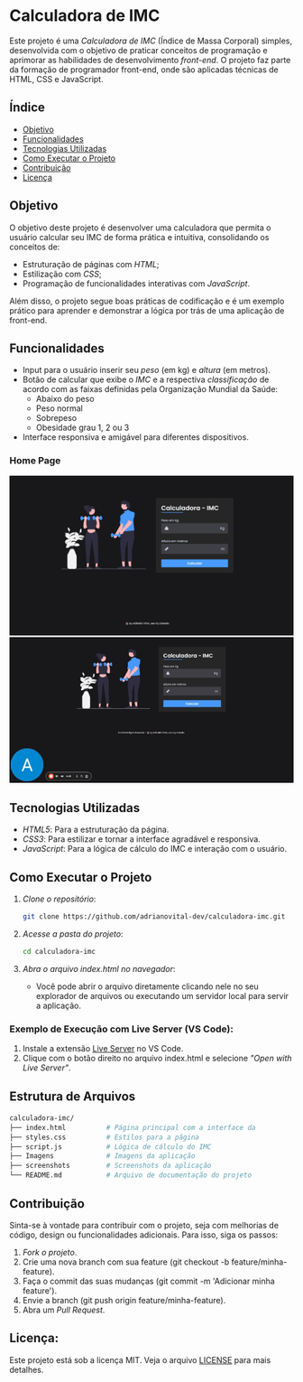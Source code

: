 # Calculadora de IMC

Este projeto é uma *Calculadora de IMC* (Índice de Massa Corporal) simples, desenvolvida com o objetivo de praticar conceitos de programação e aprimorar as habilidades de desenvolvimento *front-end*. O projeto faz parte da formação de programador front-end, onde são aplicadas técnicas de HTML, CSS e JavaScript.


## Índice

- [Objetivo](#objetivo)
- [Funcionalidades](#funcionalidades)
- [Tecnologias Utilizadas](#tecnologias-utilizadas)
- [Como Executar o Projeto](#como-executar-o-projeto)
- [Contribuição](#contribuição)
- [Licença](#licença)

## Objetivo

O objetivo deste projeto é desenvolver uma calculadora que permita o usuário calcular seu IMC de forma prática e intuitiva, consolidando os conceitos de:
- Estruturação de páginas com *HTML*;
- Estilização com *CSS*;
- Programação de funcionalidades interativas com *JavaScript*.

Além disso, o projeto segue boas práticas de codificação e é um exemplo prático para aprender e demonstrar a lógica por trás de uma aplicação de front-end.

## Funcionalidades

- Input para o usuário inserir seu *peso* (em kg) e *altura* (em metros).
- Botão de calcular que exibe o *IMC* e a respectiva *classificação* de acordo com as faixas definidas pela Organização Mundial da Saúde:
  - Abaixo do peso
  - Peso normal
  - Sobrepeso
  - Obesidade grau 1, 2 ou 3
- Interface responsiva e amigável para diferentes dispositivos.

### Home Page  
  
![Página Inicial](./assets/screenshots/Home%20Page.jpg)
![Página em ação](assets/screenshots/Calculadora%20IMC.gif)  

## Tecnologias Utilizadas

- *HTML5*: Para a estruturação da página.
- *CSS3*: Para estilizar e tornar a interface agradável e responsiva.
- *JavaScript*: Para a lógica de cálculo do IMC e interação com o usuário.

## Como Executar o Projeto

1. *Clone o repositório*:
   ```bash
   git clone https://github.com/adrianovital-dev/calculadora-imc.git
   ```

2. *Acesse a pasta do projeto*:
   ```bash
   cd calculadora-imc
   ```

3. *Abra o arquivo index.html no navegador*:
   - Você pode abrir o arquivo diretamente clicando nele no seu explorador de arquivos ou executando um servidor local para servir a aplicação.

### Exemplo de Execução com Live Server (VS Code):
1. Instale a extensão [Live Server](https://marketplace.visualstudio.com/items?itemName=ritwickdey.LiveServer) no VS Code.
2. Clique com o botão direito no arquivo index.html e selecione *"Open with Live Server"*.

## Estrutura de Arquivos

  ```bash
calculadora-imc/
├── index.html          # Página principal com a interface da 
├── styles.css          # Estilos para a página
├── script.js           # Lógica de cálculo do IMC
├── Imagens             # Imagens da aplicação
├── screenshots         # Screenshots da aplicação
└── README.md           # Arquivo de documentação do projeto
```

## Contribuição

Sinta-se à vontade para contribuir com o projeto, seja com melhorias de código, design ou funcionalidades adicionais. Para isso, siga os passos:

1. *Fork o projeto*.
2. Crie uma nova branch com sua feature (git checkout -b feature/minha-feature).
3. Faça o commit das suas mudanças (git commit -m 'Adicionar minha feature').
4. Envie a branch (git push origin feature/minha-feature).
5. Abra um *Pull Request*.


## Licença:

Este projeto está sob a licença MIT. Veja o arquivo [LICENSE](LICENSE) para mais detalhes.